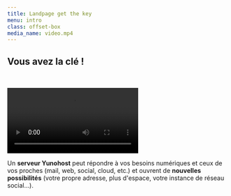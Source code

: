 ```yaml
---
title: Landpage get the key
menu: intro
class: offset-box
media_name: video.mp4
---
```


## **Vous** avez la **clé** !

</br>

![video.mp4](video.mp4)

Un **serveur Yunohost** peut répondre à vos besoins numériques et ceux de vos proches (mail, web, social, cloud, etc.) et ouvrent de **nouvelles possibilités** (votre propre adresse, plus d'espace, votre instance de réseau social...).
